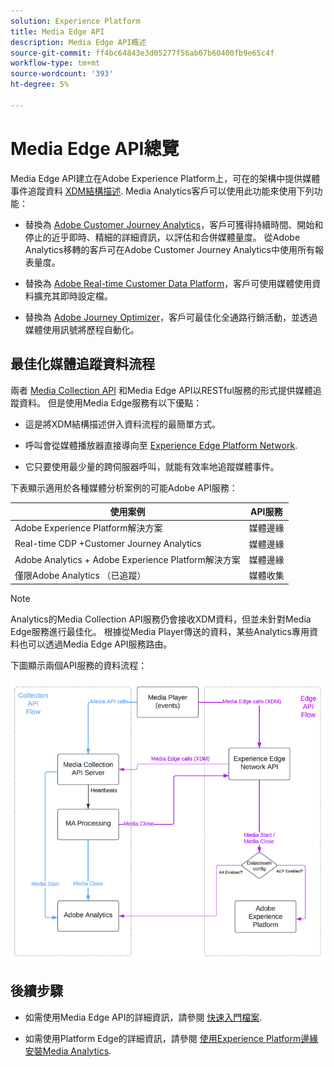 ```yaml
---
solution: Experience Platform
title: Media Edge API
description: Media Edge API概述
source-git-commit: ff4bc64843e3d05277f56ab67b60400fb9e65c4f
workflow-type: tm+mt
source-wordcount: '393'
ht-degree: 5%

---
```



# Media Edge API總覽

Media Edge API建立在Adobe Experience Platform上，可在的架構中提供媒體事件追蹤資料 [XDM結構描述](https://experienceleague.adobe.com/docs/experience-platform/xdm/home.html?lang=en#:~:text=Experience%20Data%20Model%20(XDM)%2C,the%20power%20of%20digital%20experiences). Media Analytics客戶可以使用此功能來使用下列功能：

* 替換為 [Adobe Customer Journey Analytics](https://experienceleague.adobe.com/docs/analytics-platform/using/cja-overview/cja-overview.html?lang=zh-Hant)，客戶可獲得持續時間、開始和停止的近乎即時、精細的詳細資訊，以評估和合併媒體量度。 從Adobe Analytics移轉的客戶可在Adobe Customer Journey Analytics中使用所有報表量度。

* 替換為 [Adobe Real-time Customer Data Platform](https://experienceleague.adobe.com/docs/experience-platform/rtcdp/overview.html)，客戶可使用媒體使用資料擴充其即時設定檔。

* 替換為 [Adobe Journey Optimizer](https://experienceleague.adobe.com/docs/journey-optimizer/using/get-started/get-started.html?lang=en)，客戶可最佳化全通路行銷活動，並透過媒體使用訊號將歷程自動化。


## 最佳化媒體追蹤資料流程

兩者 [Media Collection API](https://experienceleague.adobe.com/docs/media-analytics/using/implementation/streaming-media-apis/mc-api-overview.html?lang=en&amp;media-tracking-data-flows) 和Media Edge API以RESTful服務的形式提供媒體追蹤資料。 但是使用Media Edge服務有以下優點：

* 這是將XDM結構描述併入資料流程的最簡單方式。

* 呼叫會從媒體播放器直接導向至 [Experience Edge Platform Network](https://experienceleague.adobe.com/docs/experience-platform/edge-network-server-api/overview.html?lang=en).

* 它只要使用最少量的跨伺服器呼叫，就能有效率地追蹤媒體事件。

下表顯示適用於各種媒體分析案例的可能Adobe API服務：

| 使用案例 | API服務 |
| -------- | ----------- |
| Adobe Experience Platform解決方案 | 媒體邊緣 |
| Real-time CDP +Customer Journey Analytics | 媒體邊緣 |
| Adobe Analytics + Adobe Experience Platform解決方案 | 媒體邊緣 |
| 僅限Adobe Analytics （已追蹤） | 媒體收集 |

>[!NOTE]
>
> Analytics的Media Collection API服務仍會接收XDM資料，但並未針對Media Edge服務進行最佳化。 根據從Media Player傳送的資料，某些Analytics專用資料也可以透過Media Edge API服務路由。

下圖顯示兩個API服務的資料流程：

![Media Analytics資料流程](../assets/edge-api-dataflow.png)

## 後續步驟

* 如需使用Media Edge API的詳細資訊，請參閱 [快速入門檔案](getting-started.md).

* 如需使用Platform Edge的詳細資訊，請參閱 [使用Experience Platform邊緣安裝Media Analytics](https://experienceleague.adobe.com/docs/media-analytics/using/implementation/implementation-edge.html?lang=en).




